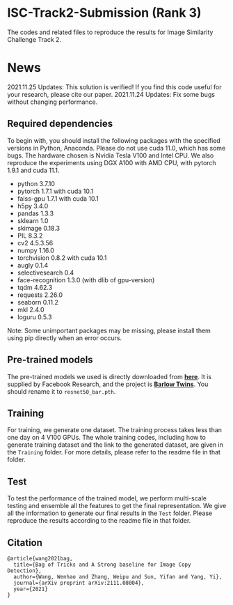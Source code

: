 # ISC-Track2-Submission (Rank 3)
The codes and related files to reproduce the results for Image Similarity Challenge Track 2.

# News
2021.11.25 Updates: This solution is verified! If you find this code useful for your research, please cite our paper.
2021.11.24 Updates: Fix some bugs without changing performance.

## Required dependencies
To begin with, you should install the following packages with the specified versions in Python, Anaconda. Please do not use cuda 11.0, which has some bugs. The hardware chosen is Nvidia Tesla V100 and Intel CPU. We also reproduce the experiments using DGX A100 with AMD CPU, with pytorch 1.9.1 and cuda 11.1.

* python 3.7.10
* pytorch 1.7.1 with cuda 10.1
* faiss-gpu 1.7.1 with cuda 10.1
* h5py 3.4.0
* pandas 1.3.3
* sklearn 1.0
* skimage 0.18.3
* PIL 8.3.2
* cv2 4.5.3.56
* numpy 1.16.0
* torchvision 0.8.2 with cuda 10.1
* augly 0.1.4
* selectivesearch 0.4
* face-recognition 1.3.0 (with dlib of gpu-version)
* tqdm 4.62.3
* requests 2.26.0
* seaborn 0.11.2
* mkl 2.4.0
* loguru 0.5.3

Note: Some unimportant packages may be missing, please install them using pip directly when an error occurs.

## Pre-trained models
The pre-trained models we used is directly downloaded from [**here**](https://dl.fbaipublicfiles.com/barlowtwins/ep1000_bs2048_lrw0.2_lrb0.0048_lambd0.0051/resnet50.pth). It is supplied by Facebook Research, and the project is [**Barlow Twins**](https://github.com/facebookresearch/barlowtwins). You should rename it to ```resnet50_bar.pth```.

## Training
For training, we generate one dataset. The training process takes less than one day on 4 V100 GPUs. The whole training codes, including how to generate training dataset and the link to the generated dataset, are given in the ```Training``` folder. For more details, please refer to the readme file in that folder.

## Test
To test the performance of the trained model, we perform multi-scale testing and ensemble all the features to get the final representation. We give all the information to generate our final results in the ```Test``` folder. Please reproduce the results according to the readme file in that folder.

## Citation
```
@article{wang2021bag,
  title={Bag of Tricks and A Strong baseline for Image Copy Detection},
  author={Wang, Wenhao and Zhang, Weipu and Sun, Yifan and Yang, Yi},
  journal={arXiv preprint arXiv:2111.08004},
  year={2021}
}
```
